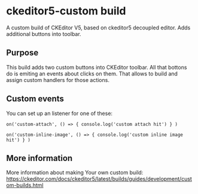 # ckeditor5-custom build
A custom build of CKEditor V5, based on ckeditor5 decoupled editor. Adds additional buttons into toolbar.

## Purpose
This build adds two custom buttons into CKEditor toolbar. All that bottons do is emiting an events about clicks on them. 
That allows to build and assign custom handlers for those actions. 

## Custom events
You can set up an listener for one of these:

`on('custom-attach', () => { console.log('custom attach hit') } )`

`on('custom-inline-image', () => { console.log('custom inline image hit') } )`

## More information
More information about making Your own custom build: https://ckeditor.com/docs/ckeditor5/latest/builds/guides/development/custom-builds.html
